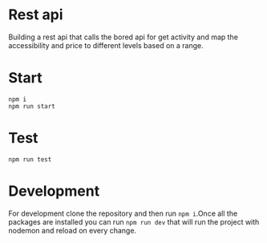 # Rest api

Building a rest api that calls the bored api for get activity and map the accessibility and price to different levels based on a range.

# Start
```
npm i
npm run start
```

# Test
```
npm run test
```

# Development

For development clone the repository and then run `npm i`.Once all the packages are installed you can run `npm run dev` that will run the project with nodemon and reload on every change.



